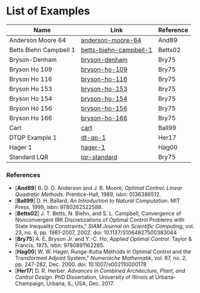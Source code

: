 # List of Examples

| Name | Link | Reference |
| ---- | ---- | ---- |
| Anderson Moore 64 | [anderson-moore-64](anderson-moore-64/) | And89 |
| Betts Biehn Campbell 1 | [betts-biehn-campbell-1](betts-biehn-campbell-1/) | Betts02 |
| Bryson-Denham | [bryson-denham](bryson-denham/) | Bry75 |
| Bryson Ho 109 | [bryson-ho-109](bryson-ho-109/) | Bry75 |
| Bryson Ho 116 | [bryson-ho-116](bryson-ho-116/) | Bry75 |
| Bryson Ho 153 | [bryson-ho-153](bryson-ho-153/) | Bry75 |
| Bryson Ho 154 | [bryson-ho-154](bryson-ho-154/) | Bry75 |
| Bryson Ho 156 | [bryson-ho-156](bryson-ho-156/) | Bry75 |
| Bryson Ho 166 | [bryson-ho-166](bryson-ho-166/) | Bry75 |
| Cart | [cart](cart/) | Ball99 |
| DTQP Example 1 | [dt-qp-1](dt-qp-1/) | Her17 |
| Hager 1 | [hager-1](hager-1/) | Hag00 |
| Standard LQR | [lqr-standard](lqr-standard/) | Bry75 |

### References
- [**And89**] B. D. O. Anderson and J. B. Moore, *Optimal Control: Linear Quadratic Methods*. Prentice-Hall, 1989, isbn: 0136386512.
- [**Ball99**] D. H. Ballard, *An Introduction to Natural Computation*. MIT Press, 1999, isbn: 9780262522588.
- [**Betts02**] J. T. Betts, N. Biehn, and S. L. Campbell, Convergence of Nonconvergent IRK Discretizations of Optimal Control Problems with State Inequality Constraints," *SIAM Journal on Scientific Computing*, vol. 23, no. 6, pp. 1981-2007, 2002. doi: 10.1137/S1064827500383044
- [**Bry75**] A. E. Bryson Jr. and Y.-C. Ho, *Applied Optimal Control*. Taylor & Francis, 1975, isbn: 9780891162285.
- [**Hag00**] W. W. Hager, Runge-Kutta Methods in Optimal Control and the Transformed Adjoint System," *Numerische Mathematik*, vol. 87, no. 2, pp. 247-282, Dec. 2000. doi: 10.1007/s002110000178
- [**Her17**] D. R. Herber. *Advances in Combined Architecture, Plant, and Control Design.* PhD Dissertation, University of Illinois at Urbana-Champaign, Urbana, IL, USA, Dec. 2017.

<!-- Something about DTQP_template.m -->
